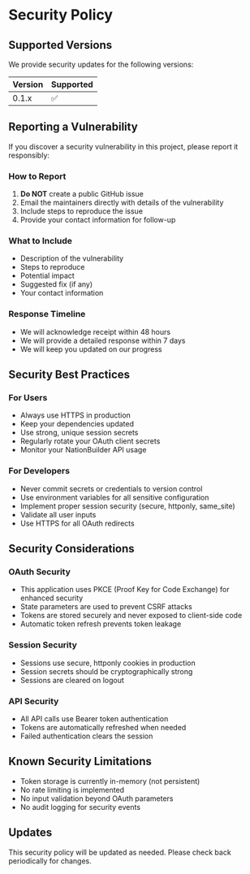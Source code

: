 # Security Policy

## Supported Versions

We provide security updates for the following versions:

| Version | Supported          |
| ------- | ------------------ |
| 0.1.x   | :white_check_mark: |

## Reporting a Vulnerability

If you discover a security vulnerability in this project, please report it responsibly:

### How to Report

1. **Do NOT** create a public GitHub issue
2. Email the maintainers directly with details of the vulnerability
3. Include steps to reproduce the issue
4. Provide your contact information for follow-up

### What to Include

- Description of the vulnerability
- Steps to reproduce
- Potential impact
- Suggested fix (if any)
- Your contact information

### Response Timeline

- We will acknowledge receipt within 48 hours
- We will provide a detailed response within 7 days
- We will keep you updated on our progress

## Security Best Practices

### For Users

- Always use HTTPS in production
- Keep your dependencies updated
- Use strong, unique session secrets
- Regularly rotate your OAuth client secrets
- Monitor your NationBuilder API usage

### For Developers

- Never commit secrets or credentials to version control
- Use environment variables for all sensitive configuration
- Implement proper session security (secure, httponly, same_site)
- Validate all user inputs
- Use HTTPS for all OAuth redirects

## Security Considerations

### OAuth Security

- This application uses PKCE (Proof Key for Code Exchange) for enhanced security
- State parameters are used to prevent CSRF attacks
- Tokens are stored securely and never exposed to client-side code
- Automatic token refresh prevents token leakage

### Session Security

- Sessions use secure, httponly cookies in production
- Session secrets should be cryptographically strong
- Sessions are cleared on logout

### API Security

- All API calls use Bearer token authentication
- Tokens are automatically refreshed when needed
- Failed authentication clears the session

## Known Security Limitations

- Token storage is currently in-memory (not persistent)
- No rate limiting is implemented
- No input validation beyond OAuth parameters
- No audit logging for security events

## Updates

This security policy will be updated as needed. Please check back periodically for changes.